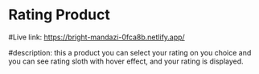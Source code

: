 # Rating Product

#Live link: https://bright-mandazi-0fca8b.netlify.app/

#description:
this a product you can select your rating on you choice and you can see rating sloth with hover effect, and your rating is displayed.